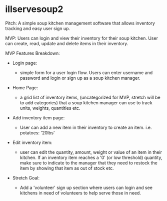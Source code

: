 # illservesoup2

Pitch: A simple soup kitchen management software that allows inventory tracking and easy user sign up. 

MVP: Users can login and view their inventory for their soup kitchen. User can create, read, update and delete items in their inventory. 

MVP Features Breakdown:

- Login page: 
  - simple form for a user login flow. Users can enter username and password and login or sign up as a soup kitchen manager.

- Home Page: 
  - a grid list of inventory items, (uncategorized for MVP, stretch will be to add categories) that a soup kitchen manager can use to track units, weights, quantities etc. 

- Add inventory item page: 
  - User can add a new item in their inventory to create an item. i.e. potatoes: '20lbs'

- Edit inventory item: 
  - user can edit the quantity, amount, weight or value of an item in their kitchen. 
If an inventory item reaches a '0' (or low threshold) quantity, make sure to indicate to the manager that they need to restock the item by showing that item as out of stock etc. 

- Stretch Goal: 
  - Add a 'volunteer' sign up section where users can login and see kitchens in need of volunteers to help serve those in need.